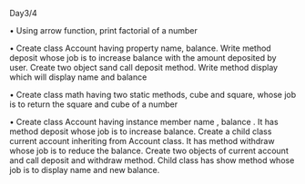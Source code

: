 Day3/4

•	Using arrow function, print factorial of a number

•	Create class Account having property name, balance. Write method deposit whose job is to increase balance with the      amount deposited by user. Create two object sand call deposit method. Write method display which will display name and balance 

•	Create class math having two static methods, cube and square, whose job is to return the square and cube of a number

•	Create class Account having instance member name , balance . It has method deposit whose job is to increase balance. Create a child class current account inheriting from Account class. It has method withdraw whose job is to  reduce the balance. Create two objects of current account and call deposit and withdraw method. Child class has show method whose job is to display name and new balance.